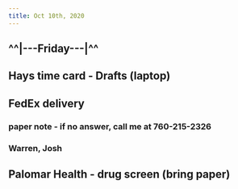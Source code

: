 ```yaml
---
title: Oct 10th, 2020
---
```


## ^^|---Friday---|^^
##
## Hays time card - Drafts (laptop)
## FedEx delivery
### paper note - if no answer, call me at 760-215-2326
### Warren, Josh
## Palomar Health - drug screen (bring paper)
##
##
##
##
